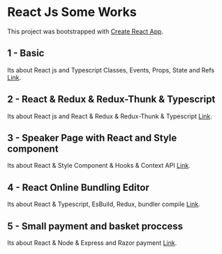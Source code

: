 # React Js Some Works

This project was bootstrapped with [Create React App](https://github.com/facebook/create-react-app).

## 1 - Basic
Its about React js and Typescript Classes, Events, Props, State and Refs
[Link](https://github.com/ademyalcin27/react-js-works/tree/main/1-Basics).

## 2 - React & Redux & Redux-Thunk & Typescript
Its about React js and  React & Redux & Redux-Thunk & Typescript
[Link](https://github.com/ademyalcin27/react-js-works/tree/main/2-React-Redux-ReduxThunk-Typescript).

## 3 - Speaker Page with React and Style component
Its about React & Style Component & Hooks & Context API
[Link](https://github.com/ademyalcin27/react-js-works/tree/main/3-react-style-component).

## 4 - React Online Bundling Editor
Its about React & Typescript, EsBuild, Redux, bundler compile
[Link](https://github.com/ademyalcin27/react-js-works/tree/main/4-react-jbook-project).

## 5 - Small payment and basket proccess 
Its about React & Node & Express and Razor payment
[Link](https://github.com/ademyalcin27/react-js-works/tree/main/5-react-node-razorpay).


